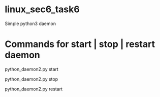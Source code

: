 # linux_sec6_task6
Simple python3 daemon

# Commands for start | stop | restart daemon
python_daemon2.py start

python_daemon2.py stop

python_daemon2.py restart
